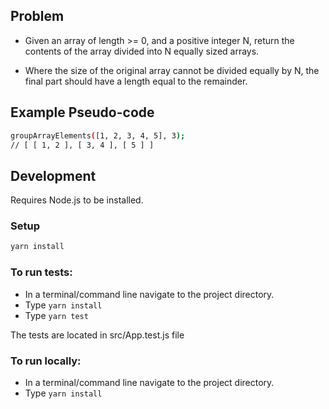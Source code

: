 ## Problem

* Given an array of length >= 0, and a positive integer N, return the contents of the array divided into N
equally sized arrays.

* Where the size of the original array cannot be divided equally by N, the final part should have a length equal to the remainder.
## Example Pseudo-code
```bash
groupArrayElements([1, 2, 3, 4, 5], 3);
// [ [ 1, 2 ], [ 3, 4 ], [ 5 ] ]
```
## Development

Requires Node.js to be installed.

### Setup

```bash
yarn install
```
### To run tests:

* In a terminal/command line navigate to the project directory.
* Type `yarn install`
* Type `yarn test`

The tests are located in src/App.test.js file

### To run locally:

* In a terminal/command line navigate to the project directory.
* Type `yarn install`


